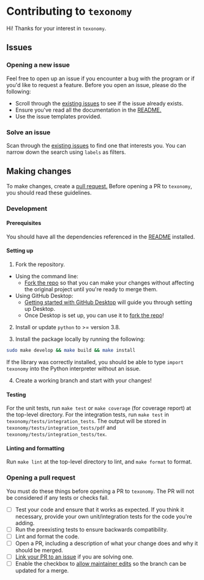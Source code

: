 # Contributing to `texonomy`

Hi! Thanks for your interest in `texonomy`.

## Issues

### Opening a new issue

Feel free to open up an issue if you encounter a bug with the program or if
you'd like to request a feature. Before you open an issue, please do the
following:

- Scroll through the
[existing issues](https://github.com/basseches/texonomy/issues) to see if the issue
already exists.
- Ensure you've read all the documentation in the [README.](README.md)
- Use the issue templates provided.

### Solve an issue

Scan through the
[existing issues](https://github.com/basseches/texonomy/issues) to find one
that interests you. You can narrow down the search using `labels` as filters.

## Making changes

To make changes, create a [pull request.](#opening-a-pull-request) Before
opening a PR to `texonomy`, you should read these guidelines.

### Development

#### Prerequisites

You should have all the dependencies referenced in the [README](README.md)
installed.

#### Setting up

1. Fork the repository.
- Using the command line:
  - [Fork the repo](https://docs.github.com/en/github/getting-started-with-github/fork-a-repo#fork-an-example-repository)
  so that you can make your changes without affecting the original project
  until you're ready to merge them.
- Using GitHub Desktop:
  - [Getting started with GitHub Desktop](https://docs.github.com/en/desktop/installing-and-configuring-github-desktop/getting-started-with-github-desktop)
  will guide you through setting up Desktop.
  - Once Desktop is set up, you can use it to
  [fork the repo](https://docs.github.com/en/desktop/contributing-and-collaborating-using-github-desktop/cloning-and-forking-repositories-from-github-desktop)!

2. Install or update `python` to >= version 3.8.

3. Install the package locally by running the following:

```sh
sudo make develop && make build && make install
```

If the library was correctly installed, you should be able to type
`import texonomy` into the Python interpreter without an issue.

4. Create a working branch and start with your changes!

#### Testing

For the unit tests, run `make test` or `make coverage` (for coverage report) at
the top-level directory. For the integration tests, run `make test` in
`texonomy/tests/integration_tests`. The output will be stored in
`texonomy/tests/integration_tests/pdf` and
`texonomy/tests/integration_tests/tex`.

#### Linting and formatting

Run `make lint` at the top-level directory to lint, and `make format` to
format.

### Opening a pull request

You must do these things before opening a PR to `texonomy`. The PR will not be
considered if any tests or checks fail.

- [ ] Test your code and ensure that it works as expected. If you think it
necessary, provide your own unit/integration tests for the code you're adding.
- [ ] Run the preexisting tests to ensure backwards compatibility.
- [ ] Lint and format the code.
- [ ] Open a PR, including a description of what your change does and why it
should be merged.
- [ ] [Link your PR to an issue](https://docs.github.com/en/issues/tracking-your-work-with-issues/linking-a-pull-request-to-an-issue)
if you are solving one.
- [ ] Enable the checkbox to [allow maintainer edits](https://docs.github.com/en/github/collaborating-with-issues-and-pull-requests/allowing-changes-to-a-pull-request-branch-created-from-a-fork)
so the branch can be updated for a merge.
